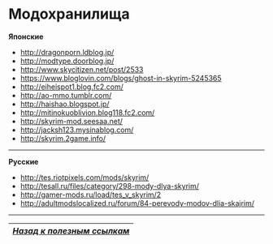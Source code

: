 # Модохранилища

**Японские**

+ http://dragonporn.ldblog.jp/
+ http://modtype.doorblog.jp/
+ http://www.skycitizen.net/post/2533
+ https://www.bloglovin.com/blogs/ghost-in-skyrim-5245365
+ http://eiheispot1.blog.fc2.com/
+ http://ao-mmo.tumblr.com/
+ http://haishao.blogspot.jp/
+ http://mitinokuoblivion.blog118.fc2.com/
+ http://skyrim-mod.seesaa.net/
+ http://jacksh123.mysinablog.com/
+ http://skyrim.2game.info/

------

**Русские**

+ http://tes.riotpixels.com/mods/skyrim/
+ http://tesall.ru/files/category/298-mody-dlya-skyrim/
+ http://gamer-mods.ru/load/tes_v_skyrim/2
+ http://adultmodslocalized.ru/forum/84-perevody-modov-dlia-skajrim/

------

|[*Назад к полезным ссылкам*](../01_Оглавление.md)|
|:---:|
